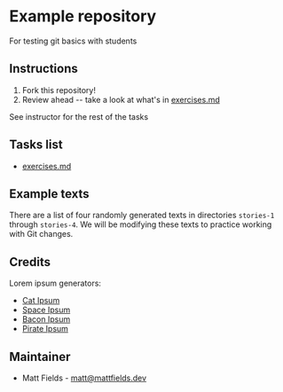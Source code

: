 # Example repository

For testing git basics with students

## Instructions

1. Fork this repository!
2. Review ahead -- take a look at what's in [exercises.md](exercises.md)

See instructor for the rest of the tasks

## Tasks list

- [exercises.md](exercises.md)

## Example texts

There are a list of four randomly generated texts in directories `stories-1` through `stories-4`. We will be modifying these texts to practice working with Git changes.

## Credits

Lorem ipsum generators:

- [Cat Ipsum](http://catipsum.com/)
- [Space Ipsum](https://spaceipsum.com/)
- [Bacon Ipsum](https://baconipsum.com/)
- [Pirate Ipsum](https://pirateipsum.me/)

## Maintainer

- Matt Fields - [matt@mattfields.dev](mailto:matt@mattfields.dev)
